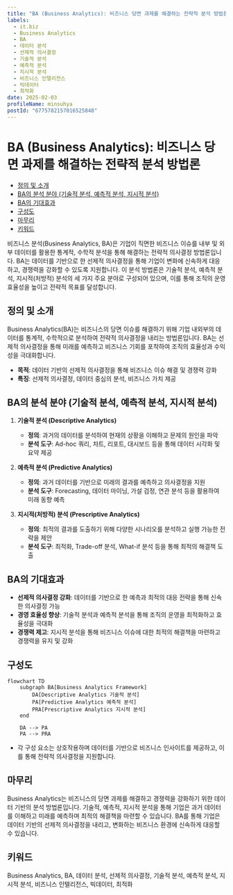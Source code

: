 ```yaml
---
title: "BA (Business Analytics): 비즈니스 당면 과제를 해결하는 전략적 분석 방법론"
labels:
  - it.biz
  - Business Analytics
  - BA
  - 데이터 분석
  - 선제적 의사결정
  - 기술적 분석
  - 예측적 분석
  - 지시적 분석
  - 비즈니스 인텔리전스
  - 빅데이터
  - 최적화
date: 2025-02-03
profileName: minsuhya
postId: "6775782157016525848"
---
```


# BA (Business Analytics): 비즈니스 당면 과제를 해결하는 전략적 분석 방법론

<!-- mtoc-start -->

- [정의 및 소개](#정의-및-소개)
- [BA의 분석 분야 (기술적 분석, 예측적 분석, 지시적 분석)](#ba의-분석-분야-기술적-분석-예측적-분석-지시적-분석)
- [BA의 기대효과](#ba의-기대효과)
- [구성도](#구성도)
- [마무리](#마무리)
- [키워드](#키워드)

<!-- mtoc-end -->

비즈니스 분석(Business Analytics, BA)은 기업이 직면한 비즈니스 이슈를 내부 및 외부 데이터를 활용한 통계적, 수학적 분석을 통해 해결하는 전략적 의사결정 방법론입니다. BA는 데이터를 기반으로 한 선제적 의사결정을 통해 기업이 변화에 신속하게 대응하고, 경쟁력을 강화할 수 있도록 지원합니다. 이 분석 방법론은 기술적 분석, 예측적 분석, 지시적(처방적) 분석의 세 가지 주요 분야로 구성되어 있으며, 이를 통해 조직의 운영 효율성을 높이고 전략적 목표를 달성합니다.

## 정의 및 소개

Business Analytics(BA)는 비즈니스의 당면 이슈를 해결하기 위해 기업 내외부의 데이터를 통계적, 수학적으로 분석하여 전략적 의사결정을 내리는 방법론입니다. BA는 선제적 의사결정을 통해 미래를 예측하고 비즈니스 기회를 포착하여 조직의 효율성과 수익성을 극대화합니다.

- **목적**: 데이터 기반의 선제적 의사결정을 통해 비즈니스 이슈 해결 및 경쟁력 강화
- **특징**: 선제적 의사결정, 데이터 중심의 분석, 비즈니스 가치 제공

## BA의 분석 분야 (기술적 분석, 예측적 분석, 지시적 분석)

1. **기술적 분석 (Descriptive Analytics)**

   - **정의**: 과거의 데이터를 분석하여 현재의 상황을 이해하고 문제의 원인을 파악
   - **분석 도구**: Ad-hoc 쿼리, 차트, 리포트, 대시보드 등을 통해 데이터 시각화 및 요약 제공

2. **예측적 분석 (Predictive Analytics)**

   - **정의**: 과거 데이터를 기반으로 미래의 결과를 예측하고 의사결정을 지원
   - **분석 도구**: Forecasting, 데이터 마이닝, 가설 검정, 연관 분석 등을 활용하여 미래 동향 예측

3. **지시적(처방적) 분석 (Prescriptive Analytics)**

   - **정의**: 최적의 결과를 도출하기 위해 다양한 시나리오를 분석하고 실행 가능한 전략을 제안
   - **분석 도구**: 최적화, Trade-off 분석, What-if 분석 등을 통해 최적의 해결책 도출

## BA의 기대효과

- **선제적 의사결정 강화**: 데이터를 기반으로 한 예측과 최적의 대응 전략을 통해 신속한 의사결정 가능
- **경영 효율성 향상**: 기술적 분석과 예측적 분석을 통해 조직의 운영을 최적화하고 효율성을 극대화
- **경쟁력 제고**: 지시적 분석을 통해 비즈니스 이슈에 대한 최적의 해결책을 마련하고 경쟁력을 유지 및 강화

## 구성도

```mermaid
flowchart TD
    subgraph BA[Business Analytics Framework]
        DA[Descriptive Analytics 기술적 분석]
        PA[Predictive Analytics 예측적 분석]
        PRA[Prescriptive Analytics 지시적 분석]
    end

    DA --> PA
    PA --> PRA
```

- 각 구성 요소는 상호작용하며 데이터를 기반으로 비즈니스 인사이트를 제공하고, 이를 통해 전략적 의사결정을 지원합니다.

## 마무리

Business Analytics는 비즈니스의 당면 과제를 해결하고 경쟁력을 강화하기 위한 데이터 기반의 분석 방법론입니다. 기술적, 예측적, 지시적 분석을 통해 기업은 과거 데이터를 이해하고 미래를 예측하며 최적의 해결책을 마련할 수 있습니다. BA를 통해 기업은 데이터 기반의 선제적 의사결정을 내리고, 변화하는 비즈니스 환경에 신속하게 대응할 수 있습니다.

## 키워드

Business Analytics, BA, 데이터 분석, 선제적 의사결정, 기술적 분석, 예측적 분석, 지시적 분석, 비즈니스 인텔리전스, 빅데이터, 최적화